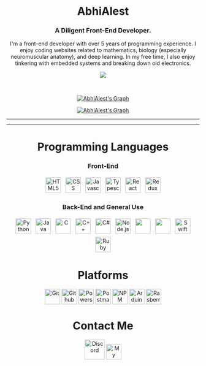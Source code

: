 <h1 align="center">AbhiAlest</h1>
<h3 align="center">A Diligent Front-End Developer. </h3>


<!-- About Me -->
<p align="center">
    I'm a front-end developer with over 5 years of programming experience. I enjoy coding websites related to mathematics, biology (especially neuromuscular anatomy), and deep learning. In my free time, I also enjoy tinkering with embedded systems and breaking down old electronics.  
</p>

<p align="center">
  <a href="https://github.com/AbhiAlest/readme-typing-svg">
    <img src="https://readme-typing-svg.demolab.com/?lines=Nice to meet you!; I'm a curious front-end developer!;  I'm a passionate and self-driven dev.   &font=Fira%20Code&center=true&width=440&height=45&color=#37bcf7&vCenter=true&size=22&pause=1000"></a>
</p>






<br />

<!-- GitHub Stats -->
<div align="center">
    
<a href="https://github.com/AbhiAlest/github-readme-stats"><img alt="AbhiAlest's Graph" src="http://github-profile-summary-cards.vercel.app/api/cards/stats?username=AbhiAlest&theme=transparent" alt="AbhiAlest" /></a>
    
<a href="https://github.com/AbhiAlest/github-readme-stats"><img alt="AbhiAlest's Graph" src="https://github-readme-activity-graph.cyclic.app/graph?username=AbhiAlest&theme=react-dark" alt="AbhiAlest" /></a>
</div>

---


---

<h1 align="center">Programming Languages</h1>
<p align="center">

 <div align="center"><h3 align="center">Front-End</h3> 
<p> <img src="https://img.shields.io/badge/html5-%23E34F26.svg?style=for-the-badge&logo=html5&logoColor=white" alt="HTML5" height="40" style="vertical-align:top; margin:4px">
<img src="https://img.shields.io/badge/css3-%231572B6.svg?style=for-the-badge&logo=css3&logoColor=white" alt="CSS" height="40" style="vertical-align:top; margin:4px">
<img src="https://img.shields.io/badge/javascript-%23323330.svg?style=for-the-badge&logo=javascript&logoColor=%23F7DF1E" alt="Javascript" height="40" style="vertical-align:top; margin:4px">
<img src="https://camo.githubusercontent.com/094f63b55e352c64b45534a974bce20ba6d6c0dea422e932c0f8dfcc5648b5bf/68747470733a2f2f696d672e736869656c64732e696f2f62616467652f747970657363726970742d2532333331373843363f7374796c653d666f722d7468652d6261646765266c6f676f3d74797065736372697074266c6f676f436f6c6f723d7768697465" alt="Typescript" height="40" style="vertical-align:top; margin:4px">
<img src="https://img.shields.io/badge/React-20232A?style=for-the-badge&logo=react&logoColor=61DAFB"  alt="React" height="40" style="vertical-align:top; margin:4px"/>
<img src="https://img.shields.io/badge/Redux-593D88?style=for-the-badge&logo=redux&logoColor=white"  alt="Redux" height="40" style="vertical-align:top; margin:4px"/>

</p>      
    
 <div align="center"><h3 align="center">Back-End and General Use</h3>     
<p><img src="https://camo.githubusercontent.com/436bd3cb20295ce9b3c3a182590c488c762adbd2b5583a36f126c9bbec016b56/68747470733a2f2f696d672e736869656c64732e696f2f62616467652f707974686f6e2d2532334646443334333f7374796c653d666f722d7468652d6261646765266c6f676f3d707974686f6e266c6f676f436f6c6f723d626c61636b" alt="Python" height="40" style="vertical-align:top; margin:4px">    
<image src="https://cdn.jsdelivr.net/npm/programming-languages-logos/src/java/java.png" alt="Java" height="40" style="vertical-align:top; margin:4px">
<image src="https://img.shields.io/badge/C-00599C?style=flat-square&logo=C%2B%2B&logoColor=white" alt="C" height="40" style="vertical-align:top; margin:4px">
<image src="https://camo.githubusercontent.com/36fbee75e16318b6217dd71b55a1d1608e1074519a16aea04d8aaab281e99922/68747470733a2f2f696d672e736869656c64732e696f2f62616467652f632532422532422d2532333030353939433f7374796c653d666f722d7468652d6261646765266c6f676f3d63253242253242266c6f676f436f6c6f723d7768697465" alt="C++" height="40" style="vertical-align:top; margin:4px">
<image src="https://img.shields.io/badge/C%23-239120?style=for-the-badge&logo=c-sharp&logoColor=white" alt="C#" height="40" style="vertical-align:top; margin:4px">
    
<img src="https://img.shields.io/badge/Node.js-339933?style=for-the-badge&logo=nodedotjs&logoColor=white" alt="Node.js" height="40" style="vertical-align:top; margin:4px"/>
<img src="https://img.shields.io/badge/Express.js-000000?style=for-the-badge&logo=express&logoColor=white" alt "Express.js" height="40" style="vertical-align:top; margin:4px"/>
<img src="https://camo.githubusercontent.com/e77d670250a5ef40c91a07c6f64c36b54e3e23f1fe61c386b9421fd3eb0ae2f0/68747470733a2f2f696d672e736869656c64732e696f2f62616467652f6d7973716c2d2532333434373941313f7374796c653d666f722d7468652d6261646765266c6f676f3d6d7973716c266c6f676f436f6c6f723d7768697465" alt "SQL" height="40" style="vertical-align:top; margin:4px"/>
<image src="https://img.shields.io/badge/Swift-FA7343?style=for-the-badge&logo=swift&logoColor=white" alt="Swift" height="40" style="vertical-align:top; margin:4px">   <image src="https://img.shields.io/badge/Ruby-CC342D?style=for-the-badge&logo=ruby&logoColor=white" alt="Ruby" height="40" style="vertical-align:top; margin:4px">
    

</p>    
    
  
    
<h1 align="center">Platforms</h1>
<p align="center">
    
    
<p> <img src="https://img.shields.io/badge/Git-f44d27?style=for-the-badge&logo=git&logoColor=white"  height="40" align="center" alt="Git"/>
<img src="https://img.shields.io/badge/GitHub-100000?style=for-the-badge&logo=github&logoColor=white"  height="40" align="center" alt="Github"/>
<img src="https://img.shields.io/badge/powershell-5391FE?style=for-the-badge&logo=powershell&logoColor=white"  height="40" align="center" alt="Powershell"/>    
<img src="https://camo.githubusercontent.com/3f0e26b0951bab845a1bb9a7198ecca0da272e462921b6edd85879f3673b6927/68747470733a2f2f696d672e736869656c64732e696f2f62616467652f506f73746d616e2d4646364333373f7374796c653d666f722d7468652d6261646765266c6f676f3d706f73746d616e266c6f676f436f6c6f723d7768697465"  height="40" align="center" alt="Postman"/>
<img src="https://camo.githubusercontent.com/b47580b7e8e0b4ce9bb718070140318f72d316a0c88e0dd53a5ac4b0bdfc755e/68747470733a2f2f696d672e736869656c64732e696f2f62616467652f4e504d2d2532333030303030302e7376673f7374796c653d666f722d7468652d6261646765266c6f676f3d6e706d266c6f676f436f6c6f723d7768697465"  height="40" align="center" alt="NPM"/>
<img src="https://img.shields.io/badge/Arduino-00979D?style=for-the-badge&logo=Arduino&logoColor=white"  height="40" align="center" alt="Arduino"/> 
<img src="https://img.shields.io/badge/Raspberry%20Pi-A22846?style=for-the-badge&logo=Raspberry%20Pi&logoColor=white"  height="40" align="center" alt="Rasberry Pi"/>     
 </p>    

    
<h1 align="center">Contact Me</h1>
<p align="center">    
<a href="https://discord.com/users/1084226402473218088"><img src="https://camo.githubusercontent.com/5b475732a4ed305b1041d81185353428fb9860f5e5a5fe3249ee547e3b5aa69b/68747470733a2f2f63646e2e7261776769742e636f6d2f4e4e54696e2f646973636f72642d6c6f676f2f66343333333334342f7372632f6173736574732f616e696d61746564646973636f72642e737667" alt = "Discord" height = "52" style = "vertical-align:top margin:4px"/></a>
<a href="mailto:abhinav.pathak210620@gmail.com"><img src="https://user-images.githubusercontent.com/5141132/50740364-7ea80880-1217-11e9-8faf-2348e31beedd.png" alt="My Image" height="40" 
></a>    
    
  
